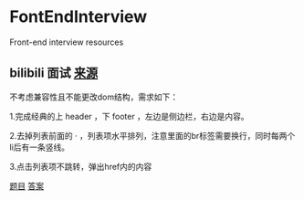 # FontEndInterview
Front-end interview resources

##  bilibili 面试 [来源](https://juejin.im/post/5c878397f265da2dde07293b)
不考虑兼容性且不能更改dom结构，需求如下：

  1.完成经典的上 header ，下 footer ，左边是侧边栏，右边是内容。
  
  2.去掉列表前面的 · ，列表项水平排列，注意里面的br标签需要换行，同时每两个li后有一条竖线。
  
  3.点击列表项不跳转，弹出href内的内容

[题目](https://github.com/zhenzhencai/FontEndInterview/blob/master/Questions.html)  [答案](https://github.com/zhenzhencai/FontEndInterview/blob/master/Answer.html)

